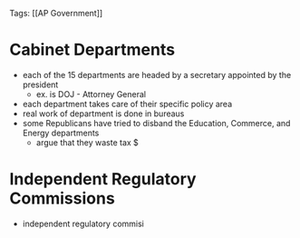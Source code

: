 Tags: [[AP Government]]

# Cabinet Departments
- each of the 15 departments are headed by a secretary appointed by the president
	- ex. is DOJ - Attorney General
- each department takes care of their specific policy area
- real work of department is done in bureaus
- some Republicans have tried to disband the Education, Commerce, and Energy departments
	- argue that they waste tax $

# Independent Regulatory Commissions
- independent regulatory commisi